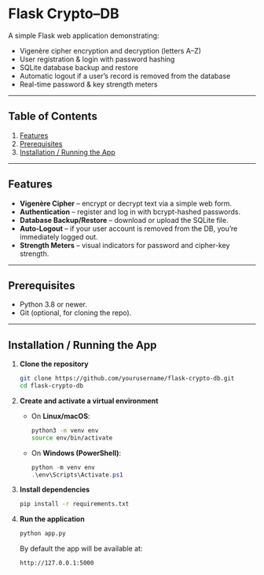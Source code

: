 # Flask Crypto–DB

A simple Flask web application demonstrating:

* Vigenère cipher encryption and decryption (letters A–Z)
* User registration & login with password hashing
* SQLite database backup and restore
* Automatic logout if a user’s record is removed from the database
* Real-time password & key strength meters

---

## Table of Contents

1. [Features](#features)
2. [Prerequisites](#prerequisites)
3. [Installation / Running the App](#installation)

---

## Features

* **Vigenère Cipher** – encrypt or decrypt text via a simple web form.
* **Authentication** – register and log in with bcrypt-hashed passwords.
* **Database Backup/Restore** – download or upload the SQLite file.
* **Auto-Logout** – if your user account is removed from the DB, you’re immediately logged out.
* **Strength Meters** – visual indicators for password and cipher-key strength.

---

## Prerequisites

* Python 3.8 or newer.
* Git (optional, for cloning the repo).

---

<a id="installation"></a>

## Installation / Running the App

1. **Clone the repository**

   ```bash
   git clone https://github.com/yourusername/flask-crypto-db.git  
   cd flask-crypto-db
   ```

2. **Create and activate a virtual environment**

   * On **Linux/macOS**:

     ```bash
     python3 -m venv env  
     source env/bin/activate
     ```
   * On **Windows (PowerShell)**:

     ```powershell
     python -m venv env  
     .\env\Scripts\Activate.ps1
     ```

3. **Install dependencies**

   ```bash
   pip install -r requirements.txt
   ```

4. **Run the application**

   ```bash
   python app.py
   ```

   By default the app will be available at:

   ```
   http://127.0.0.1:5000
   ```
